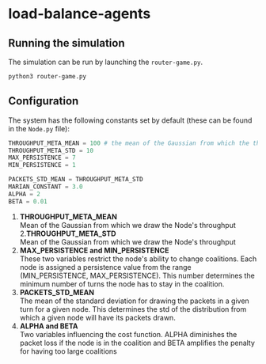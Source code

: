 # load-balance-agents


## Running the simulation
The simulation can be run by launching the `router-game.py`.
```bash
python3 router-game.py
```


## Configuration
The system has the following constants set by default (these can be found in the `Node.py` file):
```python
THROUGHPUT_META_MEAN = 100 # the mean of the Gaussian from which the throu
THROUGHPUT_META_STD = 10
MAX_PERSISTENCE = 7
MIN_PERSISTENCE = 1

PACKETS_STD_MEAN = THROUGHPUT_META_STD
MARIAN_CONSTANT = 3.0
ALPHA = 2
BETA = 0.01
```

1. **THROUGHPUT_META_MEAN**  
  Mean of the Gaussian from which we draw the Node's throughput 
2.**THROUGHPUT_META_STD**   
  Mean of the Gaussian from which we draw the Node's throughput
3. **MAX_PERSISTENCE and MIN_PERSISTENCE**   
  These two variables restrict the node's ability to change coalitions. Each node is assigned a persistence value from the range (MIN_PERSISTENCE, MAX_PERSISTENCE). This number determines the minimum number of turns the node has to stay in the coalition.
4. **PACKETS_STD_MEAN**  
  The mean of the standard deviation for drawing the packets in a given turn for a given node. This determines the std of the distribution from which a given node will have its packets drawn.
5. **ALPHA and BETA**   
  Two variables influencing the cost function. ALPHA diminishes the packet loss if the node is in the coalition and BETA amplifies the penalty for having too large coalitions
  
